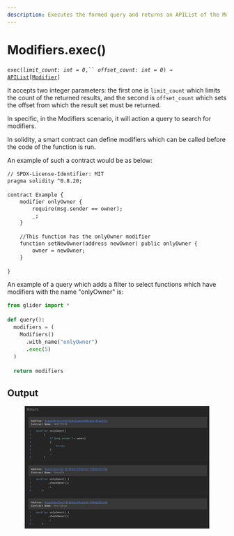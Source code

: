 ```yaml
---
description: Executes the formed query and returns an APIList of the Modifier objects.
---
```


# Modifiers.exec()

`exec(`_`limit_count: int = 0`_`,`` `_`offset_count: int = 0`_`) →` [`APIList`](../../iterables/apilist.md)`[`[`Modifier`](../../callable/modifier/)`]`

It accepts two integer parameters: the first one is `limit_count` which limits the count of the returned results, and the second is `offset_count` which sets the offset from which the result set must be returned.

In specific, in the Modifiers scenario, it will action a query to search for modifiers.

In solidity, a smart contract can define modifiers which can be called before the code of the function is run.

An example of such a contract would be as below:

```solidity
// SPDX-License-Identifier: MIT
pragma solidity ^0.8.20;

contract Example {
    modifier onlyOwner {
    	require(msg.sender == owner);
    	_;
   	}
   	
   	//This function has the onlyOwner modifier
   	function setNewOwner(address newOwner) public onlyOwner {
   		owner = newOwner;
   	}

}
```

An example of a query which adds a filter to select functions which have modifiers with the name "onlyOwner" is:

```python
from glider import *

def query():
  modifiers = (
    Modifiers()
      .with_name("onlyOwner")
      .exec(5)
  )

  return modifiers
```

## Output

<figure><img src="../../../.gitbook/assets/image (1) (1) (1).png" alt=""><figcaption></figcaption></figure>
